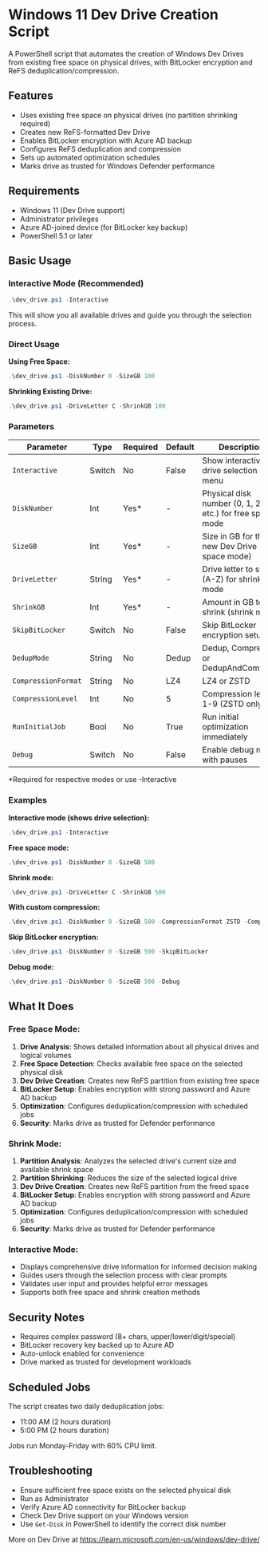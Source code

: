 # Windows 11 Dev Drive Creation Script

A PowerShell script that automates the creation of Windows Dev Drives from existing free space on physical drives, with BitLocker encryption and ReFS deduplication/compression.

## Features

- Uses existing free space on physical drives (no partition shrinking required)
- Creates new ReFS-formatted Dev Drive
- Enables BitLocker encryption with Azure AD backup
- Configures ReFS deduplication and compression
- Sets up automated optimization schedules
- Marks drive as trusted for Windows Defender performance

## Requirements

- Windows 11 (Dev Drive support)
- Administrator privileges
- Azure AD-joined device (for BitLocker key backup)
- PowerShell 5.1 or later

## Basic Usage

### Interactive Mode (Recommended)
```powershell
.\dev_drive.ps1 -Interactive
```
This will show you all available drives and guide you through the selection process.

### Direct Usage

**Using Free Space:**
```powershell
.\dev_drive.ps1 -DiskNumber 0 -SizeGB 100
```

**Shrinking Existing Drive:**
```powershell
.\dev_drive.ps1 -DriveLetter C -ShrinkGB 100
```

### Parameters

| Parameter | Type | Required | Default | Description |
|-----------|------|----------|---------|-------------|
| `Interactive` | Switch | No | False | Show interactive drive selection menu |
| `DiskNumber` | Int | Yes* | - | Physical disk number (0, 1, 2, etc.) for free space mode |
| `SizeGB` | Int | Yes* | - | Size in GB for the new Dev Drive (free space mode) |
| `DriveLetter` | String | Yes* | - | Drive letter to shrink (A-Z) for shrink mode |
| `ShrinkGB` | Int | Yes* | - | Amount in GB to shrink (shrink mode) |
| `SkipBitLocker` | Switch | No | False | Skip BitLocker encryption setup |
| `DedupMode` | String | No | Dedup | Dedup, Compress, or DedupAndCompress |
| `CompressionFormat` | String | No | LZ4 | LZ4 or ZSTD |
| `CompressionLevel` | Int | No | 5 | Compression level 1-9 (ZSTD only) |
| `RunInitialJob` | Bool | No | True | Run initial optimization immediately |
| `Debug` | Switch | No | False | Enable debug mode with pauses |

*Required for respective modes or use -Interactive

### Examples

**Interactive mode (shows drive selection):**
```powershell
.\dev_drive.ps1 -Interactive
```

**Free space mode:**
```powershell
.\dev_drive.ps1 -DiskNumber 0 -SizeGB 500
```

**Shrink mode:**
```powershell
.\dev_drive.ps1 -DriveLetter C -ShrinkGB 500
```

**With custom compression:**
```powershell
.\dev_drive.ps1 -DiskNumber 0 -SizeGB 500 -CompressionFormat ZSTD -CompressionLevel 7
```

**Skip BitLocker encryption:**
```powershell
.\dev_drive.ps1 -DiskNumber 0 -SizeGB 500 -SkipBitLocker
```

**Debug mode:**
```powershell
.\dev_drive.ps1 -DiskNumber 0 -SizeGB 500 -Debug
```

## What It Does

### Free Space Mode:
1. **Drive Analysis**: Shows detailed information about all physical drives and logical volumes
2. **Free Space Detection**: Checks available free space on the selected physical disk
3. **Dev Drive Creation**: Creates new ReFS partition from existing free space
4. **BitLocker Setup**: Enables encryption with strong password and Azure AD backup
5. **Optimization**: Configures deduplication/compression with scheduled jobs
6. **Security**: Marks drive as trusted for Defender performance

### Shrink Mode:
1. **Partition Analysis**: Analyzes the selected drive's current size and available shrink space
2. **Partition Shrinking**: Reduces the size of the selected logical drive
3. **Dev Drive Creation**: Creates new ReFS partition from the freed space
4. **BitLocker Setup**: Enables encryption with strong password and Azure AD backup
5. **Optimization**: Configures deduplication/compression with scheduled jobs
6. **Security**: Marks drive as trusted for Defender performance

### Interactive Mode:
- Displays comprehensive drive information for informed decision making
- Guides users through the selection process with clear prompts
- Validates user input and provides helpful error messages
- Supports both free space and shrink creation methods

## Security Notes

- Requires complex password (8+ chars, upper/lower/digit/special)
- BitLocker recovery key backed up to Azure AD
- Auto-unlock enabled for convenience
- Drive marked as trusted for development workloads

## Scheduled Jobs

The script creates two daily deduplication jobs:
- 11:00 AM (2 hours duration)
- 5:00 PM (2 hours duration)

Jobs run Monday-Friday with 60% CPU limit.

## Troubleshooting

- Ensure sufficient free space exists on the selected physical disk
- Run as Administrator
- Verify Azure AD connectivity for BitLocker backup
- Check Dev Drive support on your Windows version
- Use `Get-Disk` in PowerShell to identify the correct disk number

More on Dev Drive at https://learn.microsoft.com/en-us/windows/dev-drive/
